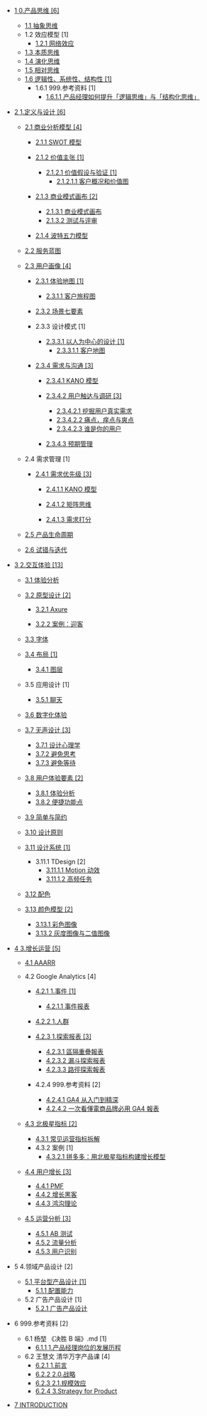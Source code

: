   - [1 0.产品思维 [6]](/0.产品思维/README.md)
    - [1.1 抽象思维](/0.产品思维/抽象思维.md)
    - 1.2 效应模型 [1]
      - [1.2.1 网络效应](/0.产品思维/效应模型/网络效应.md)
    - [1.3 本质思维](/0.产品思维/本质思维.md)
    - [1.4 演化思维](/0.产品思维/演化思维.md)
    - [1.5 相对思维](/0.产品思维/相对思维.md)
    - [1.6 逻辑性、系统性、结构性 [1]](/0.产品思维/逻辑性、系统性、结构性/README.md)
      - 1.6.1 999.参考资料 [1]
        - [1.6.1.1 产品经理如何提升「逻辑思维」与「结构化思维」](/0.产品思维/逻辑性、系统性、结构性/999.参考资料/2023-产品经理如何提升「逻辑思维」与「结构化思维」.md)
  - [2 1.定义与设计 [6]](/1.定义与设计/README.md)
    - [2.1 商业分析模型 [4]](/1.定义与设计/商业分析模型/README.md)
      - [2.1.1 SWOT 模型](/1.定义与设计/商业分析模型/SWOT%20模型/README.md)
        
      - [2.1.2 价值主张 [1]](/1.定义与设计/商业分析模型/价值主张/README.md)
        - [2.1.2.1 价值假设与验证 [1]](/1.定义与设计/商业分析模型/价值主张/价值假设与验证/README.md)
          - [2.1.2.1.1 客户概况和价值图](/1.定义与设计/商业分析模型/价值主张/价值假设与验证/客户概况和价值图.md)
      - [2.1.3 商业模式画布 [2]](/1.定义与设计/商业分析模型/商业模式画布/README.md)
        - [2.1.3.1 商业模式画布](/1.定义与设计/商业分析模型/商业模式画布/商业模式画布.md)
        - [2.1.3.2 测试与评审](/1.定义与设计/商业分析模型/商业模式画布/测试与评审.md)
      - [2.1.4 波特五力模型](/1.定义与设计/商业分析模型/波特五力模型/README.md)
        
    - [2.2 服务蓝图](/1.定义与设计/服务蓝图/README.md)
      
    - [2.3 用户画像 [4]](/1.定义与设计/用户画像/README.md)
      - [2.3.1 体验地图 [1]](/1.定义与设计/用户画像/体验地图/README.md)
        - [2.3.1.1 客户旅程图](/1.定义与设计/用户画像/体验地图/客户旅程图/README.md)
          
      - [2.3.2 场景七要素](/1.定义与设计/用户画像/场景七要素/README.md)
        
      - 2.3.3 设计模式 [1]
        - [2.3.3.1 以人为中心的设计 [1]](/1.定义与设计/用户画像/设计模式/以人为中心的设计/README.md)
          - [2.3.3.1.1 客户地图](/1.定义与设计/用户画像/设计模式/以人为中心的设计/客户地图.md)
      - [2.3.4 需求与沟通 [3]](/1.定义与设计/用户画像/需求与沟通/README.md)
        - [2.3.4.1 KANO 模型](/1.定义与设计/用户画像/需求与沟通/KANO%20模型/README.md)
          
        - [2.3.4.2 用户触达与调研 [3]](/1.定义与设计/用户画像/需求与沟通/用户触达与调研/README.md)
          - [2.3.4.2.1 挖掘用户真实需求](/1.定义与设计/用户画像/需求与沟通/用户触达与调研/挖掘用户真实需求.md)
          - [2.3.4.2.2 痛点，痒点与爽点](/1.定义与设计/用户画像/需求与沟通/用户触达与调研/痛点，痒点与爽点.md)
          - [2.3.4.2.3 谁是你的用户](/1.定义与设计/用户画像/需求与沟通/用户触达与调研/谁是你的用户.md)
        - [2.3.4.3 预期管理](/1.定义与设计/用户画像/需求与沟通/预期管理/README.md)
          
    - 2.4 需求管理 [1]
      - [2.4.1 需求优先级 [3]](/1.定义与设计/需求管理/需求优先级/README.md)
        - [2.4.1.1 KANO 模型](/1.定义与设计/需求管理/需求优先级/KANO%20模型/README.md)
          
        - [2.4.1.2 矩阵思维](/1.定义与设计/需求管理/需求优先级/矩阵思维/README.md)
          
        - [2.4.1.3 需求打分](/1.定义与设计/需求管理/需求优先级/需求打分/README.md)
          
    - [2.5 产品生命周期](/1.定义与设计/产品生命周期/README.md)
      
    - [2.6 试错与迭代](/1.定义与设计/试错与迭代/README.md)
      
  - [3 2.交互体验 [13]](/2.交互体验/README.md)
    - [3.1 体验分析](/2.交互体验/体验分析/README.md)
      
    - [3.2 原型设计 [2]](/2.交互体验/原型设计/README.md)
      - [3.2.1 Axure](/2.交互体验/原型设计/Axure/README.md)
        
      - [3.2.2 案例：迎客](/2.交互体验/原型设计/案例：迎客.md)
    - [3.3 字体](/2.交互体验/字体/README.md)
      
    - [3.4 布局 [1]](/2.交互体验/布局/README.md)
      - [3.4.1 图层](/2.交互体验/布局/图层.md)
    - 3.5 应用设计 [1]
      - [3.5.1 聊天](/2.交互体验/应用设计/聊天/README.md)
        
    - [3.6 数字化体验](/2.交互体验/数字化体验/README.md)
      
    - [3.7 无声设计 [3]](/2.交互体验/无声设计/README.md)
      - [3.7.1 设计心理学](/2.交互体验/无声设计/设计心理学.md)
      - [3.7.2 避免思考](/2.交互体验/无声设计/避免思考.md)
      - [3.7.3 避免等待](/2.交互体验/无声设计/避免等待.md)
    - [3.8 用户体验要素 [2]](/2.交互体验/用户体验要素/README.md)
      - [3.8.1 体验分析](/2.交互体验/用户体验要素/体验分析.md)
      - [3.8.2 便捷功能点](/2.交互体验/用户体验要素/便捷功能点.md)
    - [3.9 简单与简约](/2.交互体验/简单与简约/README.md)
      
    - [3.10 设计原则](/2.交互体验/设计原则/README.md)
      
    - [3.11 设计系统 [1]](/2.交互体验/设计系统/README.md)
      - 3.11.1 TDesign [2]
        - [3.11.1.1 Motion 动效](/2.交互体验/设计系统/TDesign/Motion%20动效.md)
        - [3.11.1.2 高频任务](/2.交互体验/设计系统/TDesign/高频任务.md)
    - [3.12 配色](/2.交互体验/配色/README.md)
      
    - [3.13 颜色模型 [2]](/2.交互体验/颜色模型/README.md)
      - [3.13.1 彩色图像](/2.交互体验/颜色模型/彩色图像.md)
      - [3.13.2 灰度图像与二值图像](/2.交互体验/颜色模型/灰度图像与二值图像.md)
  - [4 3.增长运营 [5]](/3.增长运营/README.md)
    - [4.1 AAARR](/3.增长运营/AAARR/README.md)
      
    - 4.2 Google Analytics [4]
      - [4.2.1 1.事件 [1]](/3.增长运营/Google%20Analytics/1.事件/README.md)
        - [4.2.1.1 事件报表](/3.增长运营/Google%20Analytics/1.事件/事件报表.md)
      - [4.2.2 1.人群](/3.增长运营/Google%20Analytics/1.人群/README.md)
        
      - [4.2.3 1.探索报表 [3]](/3.增长运营/Google%20Analytics/1.探索报表/README.md)
        - [4.2.3.1 區隔重疊報表](/3.增长运营/Google%20Analytics/1.探索报表/區隔重疊報表.md)
        - [4.2.3.2 漏斗探索报表](/3.增长运营/Google%20Analytics/1.探索报表/漏斗探索报表.md)
        - [4.2.3.3 路徑探索報表](/3.增长运营/Google%20Analytics/1.探索报表/路徑探索報表.md)
      - 4.2.4 999.参考资料 [2]
        - [4.2.4.1 GA4 从入门到精深](/3.增长运营/Google%20Analytics/999.参考资料/GA4%20从入门到精深.md)
        - [4.2.4.2 一次看懂電商品牌必用 GA4 報表](/3.增长运营/Google%20Analytics/999.参考资料/一次看懂電商品牌必用%20GA4%20報表.md)
    - [4.3 北极星指标 [2]](/3.增长运营/北极星指标/README.md)
      - [4.3.1 常见运营指标拆解](/3.增长运营/北极星指标/常见运营指标拆解.md)
      - 4.3.2 案例 [1]
        - [4.3.2.1 拼多多：用北极星指标构建增长模型](/3.增长运营/北极星指标/案例/2022-拼多多：用北极星指标构建增长模型.md)
    - [4.4 用户增长 [3]](/3.增长运营/用户增长/README.md)
      - [4.4.1 PMF](/3.增长运营/用户增长/PMF.md)
      - [4.4.2 增长黑客](/3.增长运营/用户增长/增长黑客.md)
      - [4.4.3 鸿沟理论](/3.增长运营/用户增长/鸿沟理论.md)
    - [4.5 运营分析 [3]](/3.增长运营/运营分析/README.md)
      - [4.5.1 AB 测试](/3.增长运营/运营分析/AB%20测试.md)
      - [4.5.2 流量分析](/3.增长运营/运营分析/流量分析.md)
      - [4.5.3 用户识别](/3.增长运营/运营分析/用户识别.md)
  - 5 4.领域产品设计 [2]
    - [5.1 平台型产品设计 [1]](/4.领域产品设计/平台型产品设计/README.md)
      - [5.1.1 配置能力](/4.领域产品设计/平台型产品设计/配置能力.md)
    - 5.2 广告产品设计 [1]
      - [5.2.1 广告产品设计](/4.领域产品设计/广告产品设计/广告产品设计.md)
  - 6 999.参考资料 [2]
    - 6.1 杨堃 《决胜 B 端》.md [1]
      - [6.1.1 1.产品经理岗位的发展历程](/999.参考资料/2019-杨堃-《决胜%20B%20端》.md/1.产品经理岗位的发展历程.md)
    - 6.2 王慧文 清华万字产品课 [4]
      - [6.2.1 1.前言](/999.参考资料/2022-王慧文-清华万字产品课/1.前言.md)
      - [6.2.2 2.0.战略](/999.参考资料/2022-王慧文-清华万字产品课/2.0.战略.md)
      - [6.2.3 2.1.规模效应](/999.参考资料/2022-王慧文-清华万字产品课/2.1.规模效应.md)
      - [6.2.4 3.Strategy for Product](/999.参考资料/2022-王慧文-清华万字产品课/3.Strategy%20for%20Product.md)
  - [7 INTRODUCTION](/INTRODUCTION.md)